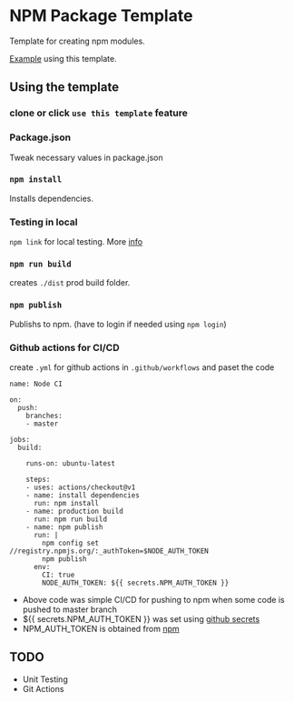 # NPM Package Template

Template for creating npm modules.

[Example](https://github.com/sriramrudraraju/sriram-npm-package-2) using this template.

## Using the template

### clone or click `use this template` feature

### Package.json
 Tweak necessary values in package.json

### `npm install`
Installs dependencies.

### Testing in local
`npm link` for local testing. More [info](https://docs.npmjs.com/cli/link)

### `npm run build`
creates `./dist` prod build folder.

### `npm publish` 
Publishs to npm. (have to login if needed using `npm login`)

### Github actions for CI/CD
create `.yml` for github actions in `.github/workflows` and paset the code

```
name: Node CI

on:
  push:
    branches:
    - master

jobs:
  build:

    runs-on: ubuntu-latest

    steps:
    - uses: actions/checkout@v1
    - name: install dependencies
      run: npm install
    - name: production build
      run: npm run build
    - name: npm publish
      run: |
        npm config set //registry.npmjs.org/:_authToken=$NODE_AUTH_TOKEN
        npm publish
      env:
        CI: true
        NODE_AUTH_TOKEN: ${{ secrets.NPM_AUTH_TOKEN }}
 ```
 * Above code was simple CI/CD for pushing to npm when some code is pushed to master branch
 * ${{ secrets.NPM_AUTH_TOKEN }} was set using [github secrets](https://help.github.com/en/articles/virtual-environments-for-github-actions#creating-and-using-secrets-encrypted-variables)
 * NPM_AUTH_TOKEN is obtained from [npm](https://docs.npmjs.com/creating-and-viewing-authentication-tokens)

## TODO

* Unit Testing
* Git Actions
